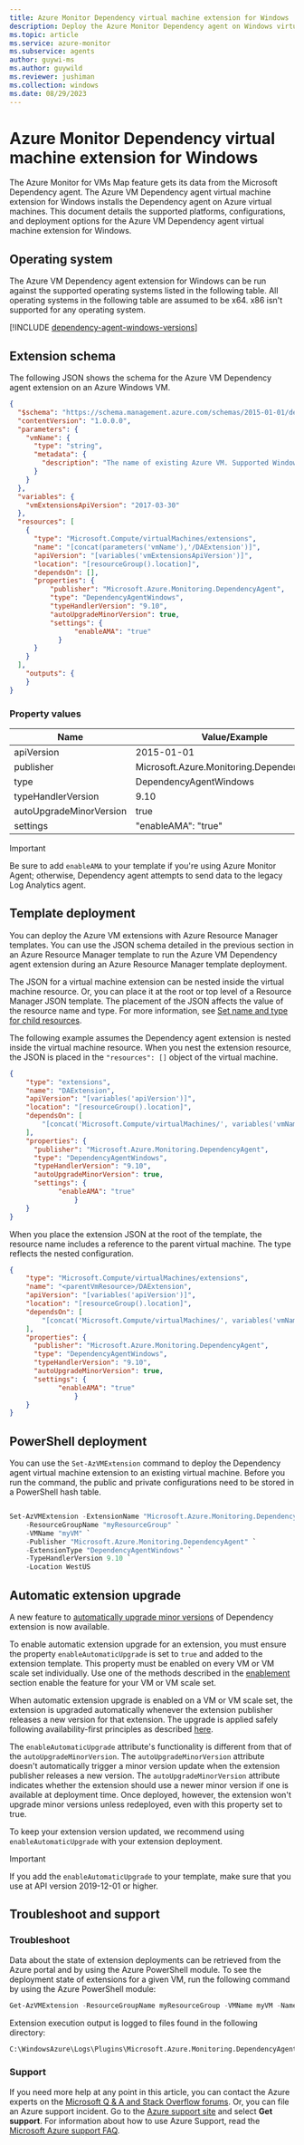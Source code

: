```yaml
---
title: Azure Monitor Dependency virtual machine extension for Windows
description: Deploy the Azure Monitor Dependency agent on Windows virtual machine by using a virtual machine extension.
ms.topic: article
ms.service: azure-monitor
ms.subservice: agents
author: guywi-ms
ms.author: guywild
ms.reviewer: jushiman
ms.collection: windows
ms.date: 08/29/2023
---
```

# Azure Monitor Dependency virtual machine extension for Windows

The Azure Monitor for VMs Map feature gets its data from the Microsoft Dependency agent. The Azure VM Dependency agent virtual machine extension for Windows installs the Dependency agent on Azure virtual machines. This document details the supported platforms, configurations, and deployment options for the Azure VM Dependency agent virtual machine extension for Windows.

## Operating system

The Azure VM Dependency agent extension for Windows can be run against the supported operating systems listed in the following table. All operating systems in the following table are assumed to be x64. x86 isn't supported for any operating system.

[!INCLUDE [dependency-agent-windows-versions](../includes/vm-insights-dependency-agent-windows-versions.md)]

## Extension schema

The following JSON shows the schema for the Azure VM Dependency agent extension on an Azure Windows VM.

```json
{
  "$schema": "https://schema.management.azure.com/schemas/2015-01-01/deploymentTemplate.json#",
  "contentVersion": "1.0.0.0",
  "parameters": {
    "vmName": {
      "type": "string",
      "metadata": {
        "description": "The name of existing Azure VM. Supported Windows Server versions:  2008 R2 and above (x64)."
      }
    }
  },
  "variables": {
    "vmExtensionsApiVersion": "2017-03-30"
  },
  "resources": [
    {
      "type": "Microsoft.Compute/virtualMachines/extensions",
      "name": "[concat(parameters('vmName'),'/DAExtension')]",
      "apiVersion": "[variables('vmExtensionsApiVersion')]",
      "location": "[resourceGroup().location]",
      "dependsOn": [],
      "properties": {
          "publisher": "Microsoft.Azure.Monitoring.DependencyAgent",
          "type": "DependencyAgentWindows",
          "typeHandlerVersion": "9.10",
          "autoUpgradeMinorVersion": true,
          "settings": {
                "enableAMA": "true"
		    }
      }
    }
  ],
    "outputs": {
    }
}
```

### Property values

| Name | Value/Example |
| ---- | ---- |
| apiVersion | 2015-01-01 |
| publisher | Microsoft.Azure.Monitoring.DependencyAgent |
| type | DependencyAgentWindows |
| typeHandlerVersion | 9.10 |
| autoUpgradeMinorVersion | true |
| settings | "enableAMA": "true" |


> [!IMPORTANT]
> Be sure to add `enableAMA` to your template if you're using Azure Monitor Agent; otherwise, Dependency agent attempts to send data to the legacy Log Analytics agent.
## Template deployment

You can deploy the Azure VM extensions with Azure Resource Manager templates. You can use the JSON schema detailed in the previous section in an Azure Resource Manager template to run the Azure VM Dependency agent extension during an Azure Resource Manager template deployment.

The JSON for a virtual machine extension can be nested inside the virtual machine resource. Or, you can place it at the root or top level of a Resource Manager JSON template. The placement of the JSON affects the value of the resource name and type. For more information, see [Set name and type for child resources](/azure/azure-resource-manager/templates/child-resource-name-type).

The following example assumes the Dependency agent extension is nested inside the virtual machine resource. When you nest the extension resource, the JSON is placed in the `"resources": []` object of the virtual machine.


```json
{
	"type": "extensions",
	"name": "DAExtension",
	"apiVersion": "[variables('apiVersion')]",
	"location": "[resourceGroup().location]",
	"dependsOn": [
		"[concat('Microsoft.Compute/virtualMachines/', variables('vmName'))]"
	],
	"properties": {
      "publisher": "Microsoft.Azure.Monitoring.DependencyAgent",
      "type": "DependencyAgentWindows",
      "typeHandlerVersion": "9.10",
      "autoUpgradeMinorVersion": true,
      "settings": {
            "enableAMA": "true"
    		    }
    }
}
```

When you place the extension JSON at the root of the template, the resource name includes a reference to the parent virtual machine. The type reflects the nested configuration.

```json
{
	"type": "Microsoft.Compute/virtualMachines/extensions",
	"name": "<parentVmResource>/DAExtension",
	"apiVersion": "[variables('apiVersion')]",
	"location": "[resourceGroup().location]",
	"dependsOn": [
		"[concat('Microsoft.Compute/virtualMachines/', variables('vmName'))]"
	],
	"properties": {
      "publisher": "Microsoft.Azure.Monitoring.DependencyAgent",
      "type": "DependencyAgentWindows",
      "typeHandlerVersion": "9.10",
      "autoUpgradeMinorVersion": true,
      "settings": {
            "enableAMA": "true"
    		    }
	}
}
```

## PowerShell deployment

You can use the `Set-AzVMExtension` command to deploy the Dependency agent virtual machine extension to an existing virtual machine. Before you run the command, the public and private configurations need to be stored in a PowerShell hash table.

```powershell

Set-AzVMExtension -ExtensionName "Microsoft.Azure.Monitoring.DependencyAgent" `
    -ResourceGroupName "myResourceGroup" `
    -VMName "myVM" `
    -Publisher "Microsoft.Azure.Monitoring.DependencyAgent" `
    -ExtensionType "DependencyAgentWindows" `
    -TypeHandlerVersion 9.10 `
    -Location WestUS
```

## Automatic extension upgrade
A new feature to [automatically upgrade minor versions](../automatic-extension-upgrade.md) of Dependency extension is now available.

To enable automatic extension upgrade for an extension, you must ensure the property `enableAutomaticUpgrade` is set to `true` and added to the extension template. This property must be enabled on every VM or VM scale set individually. Use one of the methods described in the [enablement](../automatic-extension-upgrade.md#enabling-automatic-extension-upgrade) section enable the feature for your VM or VM scale set.

When automatic extension upgrade is enabled on a VM or VM scale set, the extension is upgraded automatically whenever the extension publisher releases a new version for that extension. The upgrade is applied safely following availability-first principles as described [here](../automatic-extension-upgrade.md#how-does-automatic-extension-upgrade-work).

The `enableAutomaticUpgrade` attribute's functionality is different from that of the `autoUpgradeMinorVersion`. The  `autoUpgradeMinorVersion` attribute doesn't automatically trigger a minor version update when the extension publisher releases a new version. The `autoUpgradeMinorVersion` attribute indicates whether the extension should use a newer minor version if one is available at deployment time. Once deployed, however, the extension won't upgrade minor versions unless redeployed, even with this property set to true.

To keep your extension version updated, we recommend using `enableAutomaticUpgrade` with your extension deployment.

> [!IMPORTANT]
> If you add the `enableAutomaticUpgrade` to your template, make sure that you use at API version 2019-12-01 or higher.

## Troubleshoot and support

### Troubleshoot

Data about the state of extension deployments can be retrieved from the Azure portal and by using the Azure PowerShell module. To see the deployment state of extensions for a given VM, run the following command by using the Azure PowerShell module:

```powershell
Get-AzVMExtension -ResourceGroupName myResourceGroup -VMName myVM -Name myExtensionName
```

Extension execution output is logged to files found in the following directory:

```cmd
C:\WindowsAzure\Logs\Plugins\Microsoft.Azure.Monitoring.DependencyAgent\
```

### Support

If you need more help at any point in this article, you can contact the Azure experts on the [Microsoft Q & A and Stack Overflow forums](https://azure.microsoft.com/support/forums/). Or, you can file an Azure support incident. Go to the [Azure support site](https://azure.microsoft.com/support/options/) and select **Get support**. For information about how to use Azure Support, read the [Microsoft Azure support FAQ](https://azure.microsoft.com/support/faq/).
